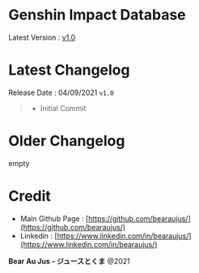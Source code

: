 # Genshin Impact Database
Latest Version : [v1.0]()

# Latest Changelog
Release Date : 04/09/2021 `v1.0`

> + Initial Commit

# Older Changelog

empty

# Credit
+ Main Github Page : [https://github.com/bearaujus/](https://github.com/bearaujus/)
+ Linkedin : [https://www.linkedin.com/in/bearaujus/](https://www.linkedin.com/in/bearaujus/)

**Bear Au Jus - ジュースとくま** @2021
